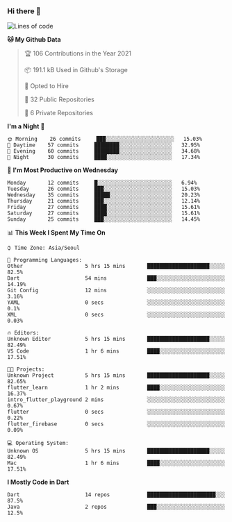 ### Hi there 👋

<!--
**ska2519/ska2519** is a ✨ _special_ ✨ repository because its `README.md` (this file) appears on your GitHub profile.

Here are some ideas to get you started:

- 🔭 I’m currently working on ...
- 🌱 I’m currently learning ...
- 👯 I’m looking to collaborate on ...
- 🤔 I’m looking for help with ...
- 💬 Ask me about ...
- 📫 How to reach me: ...
- 😄 Pronouns: ...
- ⚡ Fun fact: ...
-->

<!--START_SECTION:waka-->
![Lines of code](https://img.shields.io/badge/From%20Hello%20World%20I%27ve%20Written-134411%20lines%20of%20code-blue)

**🐱 My Github Data** 

> 🏆 106 Contributions in the Year 2021
 > 
> 📦 191.1 kB Used in Github's Storage 
 > 
> 💼 Opted to Hire
 > 
> 📜 32 Public Repositories 
 > 
> 🔑 6 Private Repositories  
 > 
**I'm a Night 🦉** 

```text
🌞 Morning    26 commits     ███░░░░░░░░░░░░░░░░░░░░░░   15.03% 
🌆 Daytime    57 commits     ████████░░░░░░░░░░░░░░░░░   32.95% 
🌃 Evening    60 commits     ████████░░░░░░░░░░░░░░░░░   34.68% 
🌙 Night      30 commits     ████░░░░░░░░░░░░░░░░░░░░░   17.34%

```
📅 **I'm Most Productive on Wednesday** 

```text
Monday       12 commits     █░░░░░░░░░░░░░░░░░░░░░░░░   6.94% 
Tuesday      26 commits     ███░░░░░░░░░░░░░░░░░░░░░░   15.03% 
Wednesday    35 commits     █████░░░░░░░░░░░░░░░░░░░░   20.23% 
Thursday     21 commits     ███░░░░░░░░░░░░░░░░░░░░░░   12.14% 
Friday       27 commits     ████░░░░░░░░░░░░░░░░░░░░░   15.61% 
Saturday     27 commits     ████░░░░░░░░░░░░░░░░░░░░░   15.61% 
Sunday       25 commits     ███░░░░░░░░░░░░░░░░░░░░░░   14.45%

```


📊 **This Week I Spent My Time On** 

```text
⌚︎ Time Zone: Asia/Seoul

💬 Programming Languages: 
Other                    5 hrs 15 mins       ████████████████████░░░░░   82.5% 
Dart                     54 mins             ███░░░░░░░░░░░░░░░░░░░░░░   14.19% 
Git Config               12 mins             ░░░░░░░░░░░░░░░░░░░░░░░░░   3.16% 
YAML                     0 secs              ░░░░░░░░░░░░░░░░░░░░░░░░░   0.1% 
XML                      0 secs              ░░░░░░░░░░░░░░░░░░░░░░░░░   0.03%

🔥 Editors: 
Unknown Editor           5 hrs 15 mins       ████████████████████░░░░░   82.49% 
VS Code                  1 hr 6 mins         ████░░░░░░░░░░░░░░░░░░░░░   17.51%

🐱‍💻 Projects: 
Unknown Project          5 hrs 15 mins       ████████████████████░░░░░   82.65% 
flutter_learn            1 hr 2 mins         ████░░░░░░░░░░░░░░░░░░░░░   16.37% 
intro_flutter_playground 2 mins              ░░░░░░░░░░░░░░░░░░░░░░░░░   0.67% 
flutter                  0 secs              ░░░░░░░░░░░░░░░░░░░░░░░░░   0.22% 
flutter_firebase         0 secs              ░░░░░░░░░░░░░░░░░░░░░░░░░   0.09%

💻 Operating System: 
Unknown OS               5 hrs 15 mins       ████████████████████░░░░░   82.49% 
Mac                      1 hr 6 mins         ████░░░░░░░░░░░░░░░░░░░░░   17.51%

```

**I Mostly Code in Dart** 

```text
Dart                     14 repos            ██████████████████████░░░   87.5% 
Java                     2 repos             ███░░░░░░░░░░░░░░░░░░░░░░   12.5%

```



<!--END_SECTION:waka-->


